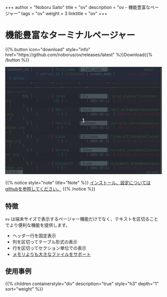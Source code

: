 +++
author = "Noboru Saito"
title = "ov"
description = "ov - 機能豊富なページャー"
tags = "ov"
weight = 3
linktitle = "ov"
+++

# 機能豊富なターミナルページャー

<div id="download">
{{% button icon="download" style="info" href="https://github.com/noborus/ov/releases/latest" %}}Download{{% /button %}}
</div>

[![ov](ov.gif)](https://github.com/noborus/ov)

{{% notice style="note" title="Note" %}}
[<i class="fab fa-github"></i>インストール、設定についてはgithubを参照してください。](https://github.com/noborus/ov)
{{% /notice %}}

## 特徴

`ov` は端末サイズで表示するページャー機能だけでなく、テキストを区切ることでより便利な機能を提供します。

* ヘッダー行を固定表示
* 列を区切ってテーブル形式の表示
* 行を区切ってセクション単位での表示
* [メモリよりも大きなファイルをサポート](memory)

## 使用事例

{{% children containerstyle="div" description="true" style="h3" depth="1" sort="weight" %}}
